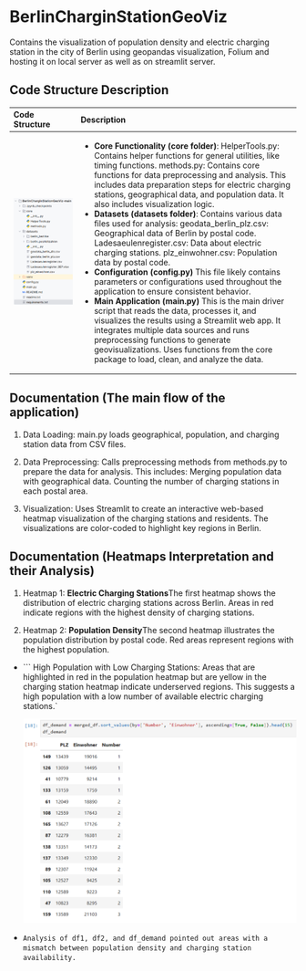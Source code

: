 # BerlinCharginStationGeoViz
Contains the visualization of population density and electric charging station in the city of Berlin using geopandas visualization, Folium and hosting it on local server as well as on streamlit server.

## Code Structure Description


| Code Structure      | Description | 
| :---        |    :----  |   
<img src="./images/image.png" width="500" /> |<ul><li> **Core Functionality (core folder)**: HelperTools.py: Contains helper functions for general utilities, like timing functions.    methods.py: Contains core functions for data preprocessing and analysis. This includes data preparation steps for electric charging stations, geographical data, and population data. It also includes visualization logic. </li><li>**Datasets (datasets folder)**:    Contains various data files used for analysis: geodata_berlin_plz.csv: Geographical data of Berlin by postal code. Ladesaeulenregister.csv: Data about electric charging stations. plz_einwohner.csv: Population data by postal code.</li><li>**Configuration (config.py)** This file likely contains parameters or configurations used throughout the application to ensure consistent behavior.</li><li> **Main Application (main.py)** This is the main driver script that reads the data, processes it, and visualizes the results using a Streamlit web app. It integrates multiple data sources and runs preprocessing functions to generate geovisualizations. Uses functions from the core package to load, clean, and analyze the data. </li></ul>|

## Documentation (The main flow of the application)
1. Data Loading: main.py loads geographical, population, and charging station data from CSV files.

2. Data Preprocessing: Calls preprocessing methods from methods.py to prepare the data for analysis. This includes:
Merging population data with geographical data.
Counting the number of charging stations in each postal area.

3. Visualization: Uses Streamlit to create an interactive web-based heatmap visualization of the charging stations and residents. The visualizations are color-coded to highlight key regions in Berlin.

## Documentation (Heatmaps Interpretation and their Analysis)
1. Heatmap 1: **Electric Charging Stations**The first heatmap shows the distribution of electric charging stations across Berlin. Areas in red indicate regions with the highest density of charging stations.

2. Heatmap 2: **Population Density**The second heatmap illustrates the population distribution by postal code. Red areas represent regions with the highest population.

- ``` High Population with Low Charging Stations: Areas that are highlighted in red in the population heatmap but are yellow in the charging station heatmap indicate underserved regions. This suggests a high population with a low number of available electric charging stations.`

  <img src="./images/image-1.png" width="500" />

- ```Analysis of df1, df2, and df_demand pointed out areas with a mismatch between population density and charging station availability.```

